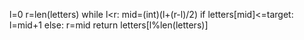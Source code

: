 l=0
r=len(letters)
while l<r:
mid=(int)(l+(r-l)/2)
if letters[mid]<=target:
l=mid+1
else:
r=mid
return letters[l%len(letters)]